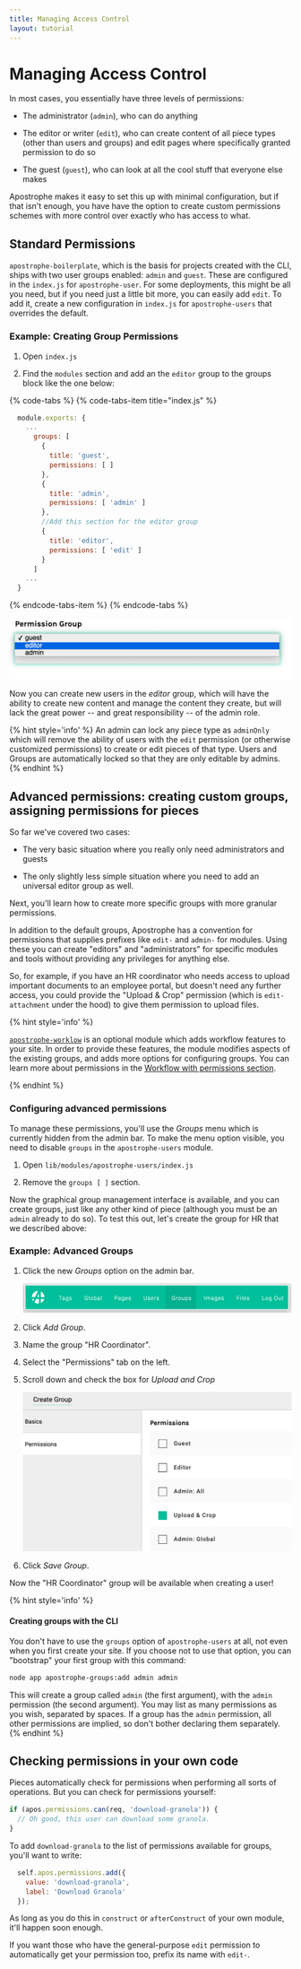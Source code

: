 ```yaml
---
title: Managing Access Control
layout: tutorial
---
```


# Managing Access Control

In most cases, you essentially have three levels of permissions:

* The administrator (`admin`), who can do anything

* The editor or writer (`edit`), who can create content of all piece types (other than users and groups) and edit pages where specifically granted permission to do so

* The guest (`guest`), who can look at all the cool stuff that everyone else makes

Apostrophe makes it easy to set this up with minimal configuration, but if that isn't enough, you have have the option to create custom permissions schemes with more control over exactly who has access to what.

## Standard Permissions

`apostrophe-boilerplate`, which is the basis for projects created with the CLI, ships with two user groups enabled: `admin` and `guest`. These are configured in the `index.js` for `apostrophe-user`. For some deployments, this might be all you need, but if you need just a little bit more, you can easily add `edit`. To add it, create a new configuration in `index.js` for `apostrophe-users` that overrides the default.

### Example: Creating Group Permissions

1. Open `index.js`

2. Find the `modules` section and add an the `editor` group to the groups block like the one below:

{% code-tabs %}
{% code-tabs-item title="index.js" %}
```javascript
  module.exports: {
  	...
      groups: [
        {
          title: 'guest',
          permissions: [ ]
        },
        {
          title: 'admin',
          permissions: [ 'admin' ]
        },
        //Add this section for the editor group
        {
          title: 'editor',
          permissions: [ 'edit' ]
        }
      ]
    ...
  }
```
{% endcode-tabs-item %}
{% endcode-tabs %}

![](/images/assets/user-add-editor.png)

Now you can create new users in the *editor* group, which will have the ability to create new content and manage the content they create, but will lack the great power -- and great responsibility -- of the admin role.

{% hint style='info' %}
An admin can lock any piece type as `adminOnly` which will remove the ability of users with the `edit` permission (or otherwise customized permissions) to create or edit pieces of that type. Users and Groups are automatically locked so that they are only editable by admins.
{% endhint %}


## Advanced permissions: creating custom groups, assigning permissions for pieces

So far we've covered two cases:

* The very basic situation where you really only need administrators and guests

* The only slightly less simple situation where you need to add an universal editor group as well.

Next, you'll learn how to create more specific groups with more granular permissions.

In addition to the default groups, Apostrophe has a convention for permissions that supplies prefixes like `edit-` and `admin-` for modules. Using these you can create "editors" and "administrators" for specific modules and tools without providing any privileges for anything else.

So, for example, if you have an HR coordinator who needs access to upload important documents to an employee portal, but doesn't need any further access, you could provide the "Upload & Crop" permission (which is `edit-attachment` under the hood) to give them permission to upload files.

{% hint style='info' %}

[`apostrophe-worklow`](https://github.com/apostrophecms/apostrophe-workflow) is an optional module which adds workflow features to your site. In order to provide these features, the module modifies aspects of the existing groups, and adds more options for configuring groups. You can learn more about permissions in the [Workflow with permissions section](https://github.com/apostrophecms/apostrophe-workflow#user-content-workflow-with-permissions-limiting-who-can-do-what).

{% endhint %}

### Configuring advanced permissions

To manage these permissions, you'll use the *Groups* menu which is currently hidden from the admin bar. To make the menu option visible, you need to disable `groups` in the `apostrophe-users` module.

1. Open `lib/modules/apostrophe-users/index.js`

2. Remove the `groups [ ]` section.

Now the graphical group management interface is available, and you can create groups, just like any other kind of piece (although you must be an `admin` already to do so). To test this out, let's create the group for HR that we described above:

### Example: Advanced Groups

1. Click the new *Groups* option on the admin bar.

    ![](/images/assets/user-group-bar.png)

2. Click *Add Group*.

3. Name the group "HR Coordinator".

4. Select the "Permissions" tab on the left.

5. Scroll down and check the box for *Upload and Crop*

    ![](/images/assets/user-group-permissions.png)

6. Click *Save Group*.

Now the "HR Coordinator" group will be available when creating a user!

{% hint style='info' %}
#### Creating groups with the CLI
You don't have to use the `groups` option of `apostrophe-users` at all, not even when you first create your site. If you choose not to use that option, you can "bootstrap" your first group with this command:

```bash
node app apostrophe-groups:add admin admin
```

This will create a group called `admin` (the first argument), with the `admin` permission (the second argument). You may list as many permissions as you wish, separated by spaces. If a group has the `admin` permission, all other permissions are implied, so don't bother declaring them separately.
{% endhint %}

## Checking permissions in your own code

Pieces automatically check for permissions when performing all sorts of operations. But you can check for permissions yourself:

```javascript
if (apos.permissions.can(req, 'download-granola')) {
  // Oh good, this user can download some granola.
}
```

To add `download-granola` to the list of permissions available for groups, you'll want to write:

```javascript
  self.apos.permissions.add({
    value: 'download-granola',
    label: 'Download Granola'
  });
```

As long as you do this in `construct` or `afterConstruct` of your own module, it'll happen soon enough.

If you want those who have the general-purpose `edit` permission to automatically get your permission too, prefix its name with `edit-`.